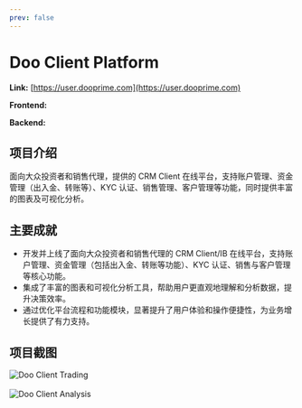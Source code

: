 ```yaml
---
prev: false
---
```


# Doo Client Platform

**Link:** [https://user.dooprime.com](https://user.dooprime.com)

**Frontend:**
[<Badge type="tip" text="TypeScript" />](https://www.typescriptlang.org)
[<Badge type="tip" text="Next" />](https://nextjs.org)
[<Badge type="tip" text="React" />](https://react.dev)
[<Badge type="tip" text="Redux" />](https://redux.js.org)
[<Badge type="tip" text="Tailwind CSS" />](https://tailwindcss.com)
[<Badge type="tip" text="Emotion" />](https://emotion.sh)
[<Badge type="tip" text="Ant Design" />](https://ant.design)
[<Badge type="tip" text="MUI" />](https://mui.com)
[<Badge type="tip" text="Swiper" />](https://swiperjs.com)
[<Badge type="tip" text="High Charts" />](https://www.highcharts.com)

**Backend:**
[<Badge type="tip" text="Node" />](https://nodejs.org)
[<Badge type="tip" text="Koa" />](https://koajs.com)
[<Badge type="tip" text="Redis" />](https://redis.io)
[<Badge type="tip" text="MySQL" />](https://www.mysql.com)
[<Badge type="tip" text="Nacos" />](https://nacos.io)

## 项目介绍

面向大众投资者和销售代理，提供的 CRM Client 在线平台，支持账户管理、资金管理（出入金、转账等）、KYC 认证、销售管理、客户管理等功能，同时提供丰富的图表及可视化分析。

## 主要成就

- 开发并上线了面向大众投资者和销售代理的 CRM Client/IB 在线平台，支持账户管理、资金管理（包括出入金、转账等功能）、KYC 认证、销售与客户管理等核心功能。
- 集成了丰富的图表和可视化分析工具，帮助用户更直观地理解和分析数据，提升决策效率。
- 通过优化平台流程和功能模块，显著提升了用户体验和操作便捷性，为业务增长提供了有力支持。

## 项目截图

![Doo Client Trading](/projects/doo-prime/client-trading.png)
<br />
<br />
![Doo Client Analysis](/projects/doo-prime/client-analysis.png)
